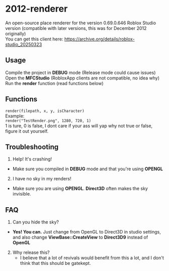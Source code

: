 # 2012-renderer  
An open-source place renderer for the version 0.69.0.646 Roblox Studio version (compatible with later versions, this was for December 2012 originally)  
You can get this client here: https://archive.org/details/roblox-studio_20250323  

## Usage  
Compile the project in **DEBUG** mode (Release mode could cause issues)  
Open the **MFCStudio** (RobloxApp clients are not compatible, no idea why)  
Run the **render** function (read functions below)

## Functions  
`render(filepath, x, y, isCharacter)`  
Example:  
`render("TestRender.png", 1280, 720, 1)`  
1 is ture, 0 is false, I dont care if your ass will yap why not true or false, figure it out yourself.
  
## Troubleshooting
1. Help! It's crashing!  
  - Make sure you compiled in **DEBUG** mode and that you're using **OPENGL**

2. I have no sky in my renders!
  - Make sure you are using **OPENGL**. **Direct3D** often makes the sky invisible.  
  
## FAQ
1. Can you hide the sky?
  - **Yes! You can.** Just change from OpenGL to Direct3D in studio settings, and also change **ViewBase::CreateView** to **Direct3D9** instead of **OpenGL**  
  
2. Why release this?  
   - I believe that a lot of revivals would benefit from this a lot, and I don't think that this should be gatekept.  

